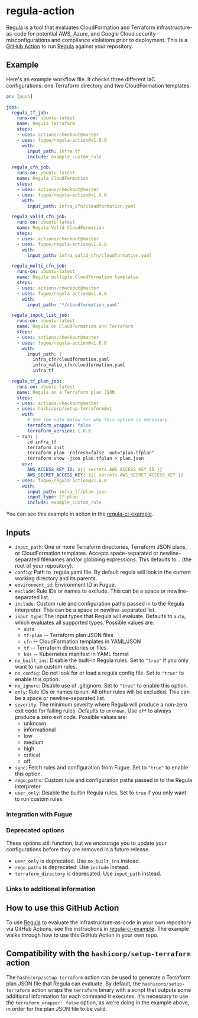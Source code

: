 # regula-action

[Regula] is a tool that evaluates CloudFormation and Terraform infrastructure-as-code for potential AWS, Azure, and Google Cloud security misconfigurations and compliance violations prior to deployment. This is a [GitHub Action] to run [Regula] against your repository.

## Example

Here's an example workflow file.  It checks three different IaC configurations: one Terraform directory and two CloudFormation templates:

```yaml
on: [push]

jobs:
  regula_tf_job:
    runs-on: ubuntu-latest
    name: Regula Terraform
    steps:
    - uses: actions/checkout@master
    - uses: fugue/regula-action@v1.6.0
      with:
        input_path: infra_tf
        include: example_custom_rule

  regula_cfn_job:
    runs-on: ubuntu-latest
    name: Regula CloudFormation
    steps:
    - uses: actions/checkout@master
    - uses: fugue/regula-action@v1.6.0
      with:
        input_path: infra_cfn/cloudformation.yaml

  regula_valid_cfn_job:
    runs-on: ubuntu-latest
    name: Regula Valid CloudFormation
    steps:
    - uses: actions/checkout@master
    - uses: fugue/regula-action@v1.6.0
      with:
        input_path: infra_valid_cfn/cloudformation.yaml

  regula_multi_cfn_job:
    runs-on: ubuntu-latest
    name: Regula multiple CloudFormation templates
    steps:
    - uses: actions/checkout@master
    - uses: fugue/regula-action@v1.6.0
      with:
        input_path: '*/cloudformation.yaml'

  regula_input_list_job:
    runs-on: ubuntu-latest
    name: Regula on CloudFormation and Terraform
    steps:
    - uses: actions/checkout@master
    - uses: fugue/regula-action@v1.6.0
      with:
        input_path: |
          infra_cfn/cloudformation.yaml
          infra_valid_cfn/cloudformation.yaml
          infra_tf

  regula_tf_plan_job:
    runs-on: ubuntu-latest
    name: Regula on a Terraform plan JSON
    steps:
    - uses: actions/checkout@master
    - uses: hashicorp/setup-terraform@v1
      with:
        # See the note below for why this option is necessary.
        terraform_wrapper: false
        terraform_version: 1.0.8
    - run: |
        cd infra_tf
        terraform init
        terraform plan -refresh=false -out="plan.tfplan"
        terraform show -json plan.tfplan > plan.json
      env:
        AWS_ACCESS_KEY_ID: ${{ secrets.AWS_ACCESS_KEY_ID }}
        AWS_SECRET_ACCESS_KEY: ${{ secrets.AWS_SECRET_ACCESS_KEY }}
    - uses: fugue/regula-action@v1.6.0
      with:
        input_path: infra_tf/plan.json
        input_type: tf-plan
        include: example_custom_rule
```

You can see this example in action in the
[regula-ci-example](https://github.com/fugue/regula-ci-example).

## Inputs

- `input_path`: One or more Terraform directories, Terraform JSON plans, or CloudFormation templates. Accepts space-separated or newline-separated filenames and/or globbing expressions. This defaults to `.` (the root of your repository).
- `config`: Path to .regula.yaml file. By default regula will look in the current working directory and its parents.
- `environment_id`: Environment ID in Fugue.
- `exclude`: Rule IDs or names to exclude. This can be a space or newline-separated list.
- `include`: Custom rule and configuration paths passed in to the Regula interpreter. This can be a space or newline-separated list.
- `input_type`: The input types that Regula will evaluate. Defaults to `auto`, which evaluates all supported types. Possible values are:
  - `auto`
  - `tf-plan` -- Terraform plan JSON files
  - `cfn` -- CloudFormation templates in YAML/JSON
  - `tf` -- Terraform directories or files
  - `k8s` -- Kubernetes manifest in YAML format
- `no_built_ins`: Disable the built-in Regula rules. Set to `"true"` if you only want to run custom rules.
- `no_config`: Do not look for or load a regula config file. Set to `"true"` to enable this option.
- `no_ignore`: Disable use of .gitignore. Set to `"true"` to enable this option.
- `only`: Rule IDs or names to run. All other rules will be excluded. This can be a space or newline-separated list.
- `severity`: The minimum severity where Regula will produce a non-zero exit code for failing rules. Defaults to `unknown`. Use `off` to always produce a zero exit code. Possible values are:
  - unknown
  - informational
  - low
  - medium
  - high
  - critical
  - off
- `sync`: Fetch rules and configuration from Fugue. Set to `"true"` to enable this option.
- `rego_paths`: Custom rule and configuration paths passed in to the Regula interpreter
- `user_only`: Disable the builtin Regula rules.  Set to `true` if you only want to run custom rules.

### Integration with Fugue

### Deprecated options

These options still function, but we encourage you to update your configurations before
they are removed in a future release.

* `user_only` is deprecated. Use `no_built_ins` instead.
* `rego_paths` is deprecated. Use `include` instead.
* `terraform_directory` is deprecated. Use `input_path` instead.

### Links to additional information

[GitHub Action]: https://github.com/features/actions
[Regula]: https://github.com/fugue/regula

## How to use this GitHub Action

To use [Regula] to evaluate the infrastructure-as-code in your own repository via GitHub Actions, see the instructions in [regula-ci-example](https://github.com/fugue/regula-ci-example). The example walks through how to use this GitHub Action in your own repo.

## Compatibility with the `hashicorp/setup-terraform` action

The `hashicorp/setup-terraform` action can be used to generate a Terraform plan JSON file that Regula can evaluate. By default, the `hashicorp/setup-terraform` action wraps the `terraform` binary with a script that outputs some additional information for each command it executes. It's necessary to use the `terraform_wrapper: false` option, as we're doing in the example above, in order for the plan JSON file to be valid.
